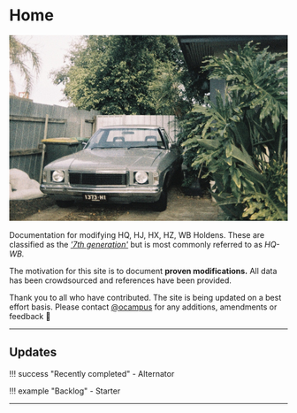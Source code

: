 # Home

![ocampus HZ Kingswood](./assets/home-index.jpg)

Documentation for modifying HQ, HJ, HX, HZ, WB Holdens. These are classified as the _['7th generation'](https://en.wikipedia.org/wiki/List_of_Holden_vehicles_by_series#Seventh_generation_(1971%E2%80%931984))_ but is most commonly referred to as _HQ-WB._

The motivation for this site is to document **proven modifications.** All data has been crowdsourced and references have been provided.

Thank you to all who have contributed. The site is being updated on a best effort basis. Please contact [@ocampus](https://www.instagram.com/ocampus/) for any additions, amendments or feedback :pray:

---

## Updates

!!! success "Recently completed"
    - Alternator

!!! example "Backlog"
    - Starter

---
